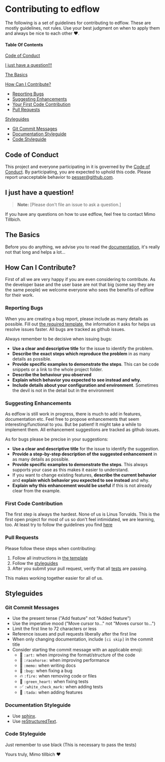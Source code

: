 # Contributing to edflow

The following is a set of guidelines for contributing to edflow. These are mostly guidelines, not rules. Use your best judgment on when to apply them and always be nice to each other :heart:.

#### Table Of Contents

[Code of Conduct](#code-of-conduct)

[I just have a question!!!](#i-just-have-a-question)

[The Basics](#the-basics)

[How Can I Contribute?](#how-can-i-contribute)

- [Reporting Bugs](#reporting-bugs)
- [Suggesting Enhancements](#suggesting-enhancements)
- [Your First Code Contribution](#first-code-contribution)
- [Pull Requests](#pull-requests)

[Styleguides](#styleguides)

- [Git Commit Messages](#git-commit-messages)
- [Documentation Styleguide](#documentation-styleguide)
- [Code Styleguide](#code-styleguide)

## Code of Conduct

This project and everyone participating in it is governed by the [Code of Conduct](CODE_OF_CONDUCT.md). By participating, you are expected to uphold this code. Please report unacceptable behavior to [pesser@github.com](mailto:pesser@github.com).

## I just have a question!

> **Note:** [Please don't file an issue to ask a question.]

If you have any questions on how to use edflow, feel free to contact Mimo Tillbich.

## The Basics

Before you do anything, we advise you to read the [documentation](https://edflow.readthedocs.io/en/latest/), it's really not that long and helps a lot...

## How Can I Contribute?

First of all we are very happy if you are even considering to contribute. As the developer base and the user base are not that big (some say they are the same people) we welcome everyone who sees the benefits of edflow for their work.

### Reporting Bugs

When you are creating a bug report, please include as many details as possible. Fill out [the required template](/ISSUE_TEMPLATE/bug_report.md), the information it asks for helps us resolve issues faster.
All bugs are tracked as github issues.

Always remember to be decisive when issuing bugs:

- **Use a clear and descriptive title** for the issue to identify the problem.
- **Describe the exact steps which reproduce the problem** in as many details as possible.
- **Provide specific examples to demonstrate the steps**. This can be code snippets or a link to the whole project folder.
- **Describe the behaviour you observed**
- **Explain which behavior you expected to see instead and why.**
- **Include details about your configuration and environment**. Sometimes the devil is not in the detail but in the environment

### Suggesting Enhancements

As edflow is still work in progress, there is much to add in features, documentation etc.
Feel free to propose enhancements that seem interesting/functional to you. But be patient! It might take a while to implement them.
All enhancement suggestions are tracked as github issues.

As for bugs please be precise in your suggestions:

- **Use a clear and descriptive title** for the issue to identify the suggestion.
- **Provide a step-by-step description of the suggested enhancement** in as many details as possible.
- **Provide specific examples to demonstrate the steps**. This always supports your case as this makes it easier to understand.
- If you want to change existing features, **describe the current behavior** and **explain which behavior you expected to see instead** and why.
- **Explain why this enhancement would be useful** if this is not already clear from the example.

### First Code Contribution

The first step is always the hardest. None of us is Linus Torvalds. This is the first open project for most of us so don't feel intimidated, we are learning, too.
At least try to follow the guidelines you find [here](#contributing-to-edflow)

### Pull Requests

Please follow these steps when contributing:

1. Follow all instructions in [the template](PULL_REQUEST_TEMPLATE.md)
2. Follow the [styleguides](#styleguides)
3. After you submit your pull request, verify that all [tests](https://travis-ci.org/pesser/edflow/) are passing.

This makes working together easier for all of us.

## Styleguides

### Git Commit Messages

- Use the present tense ("Add feature" not "Added feature")
- Use the imperative mood ("Move cursor to..." not "Moves cursor to...")
- Limit the first line to 72 characters or less
- Reference issues and pull requests liberally after the first line
- When only changing documentation, include `[ci skip]` in the commit title
- Consider starting the commit message with an applicable emoji:
  - :art: `:art:` when improving the format/structure of the code
  - :racehorse: `:racehorse:` when improving performance
  - :memo: `:memo:` when writing docs
  - :bug: `:bug:` when fixing a bug
  - :fire: `:fire:` when removing code or files
  - :green_heart: `:green_heart:` when fixing tests
  - :white_check_mark: `:white_check_mark:` when adding tests
  - :tada: `:tada:` when adding features

### Documentation Styleguide

- Use [sphinx](https://www.sphinx-doc.org/en/master/).
- Use [reStructuredText](http://docutils.sourceforge.net/docs/ref/rst/restructuredtext.html).

### Code Styleguide

Just remember to use black (This is necessary to pass the tests)



Yours truly,
Mimo tillbich :heart:
